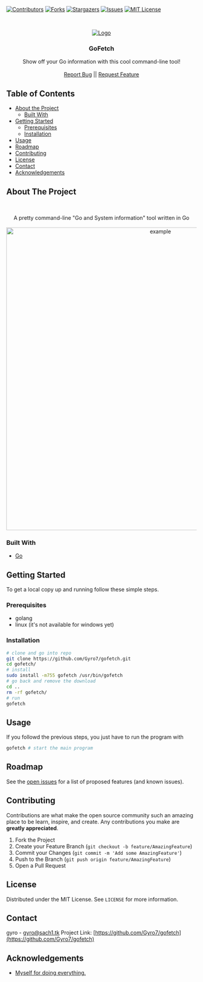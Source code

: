 [![Contributors][contributors-shield]][contributors-url]
[![Forks][forks-shield]][forks-url]
[![Stargazers][stars-shield]][stars-url]
[![Issues][issues-shield]][issues-url]
[![MIT License][license-shield]][license-url]

<!-- PROJECT LOGO -->
<br />
<p align="center">
  <a href="https://github.com/Gyro7/gofetch">
    <img src="https://i.imgur.com/jkoGdvD.jpg" alt="Logo" heigth="60">
  </a>

  <h3 align="center">GoFetch</h3>

  <p align="center">
    Show off your Go information with this cool command-line tool!
    <br />
    <br />
    <a href="https://github.com/Gyro7/gofetch/issues">Report Bug</a> || 
    <a href="https://github.com/Gyro7/gofetch/issues">Request Feature</a>
  </p>
</p>

<!-- TABLE OF CONTENTS -->

## Table of Contents

-   [About the Project](#about-the-project)
    -   [Built With](#built-with)
-   [Getting Started](#getting-started)
    -   [Prerequisites](#prerequisites)
    -   [Installation](#installation)
-   [Usage](#usage)
-   [Roadmap](#roadmap)
-   [Contributing](#contributing)
-   [License](#license)
-   [Contact](#contact)
-   [Acknowledgements](#acknowledgements)

## About The Project  

<br>
<p align="center">A pretty command-line "Go and System information" tool written in Go
  <br>
  <br>
<img src="https://i.imgur.com/Vm9gENO.png" alt="example" width="800">
</p>

### Built With

-   [Go](https://golang.org)

<!-- GETTING STARTED -->

## Getting Started

To get a local copy up and running follow these simple steps.

### Prerequisites

-   golang
-   linux (it's not available for windows yet)

### Installation


```sh
# clone and go into repo
git clone https://github.com/Gyro7/gofetch.git
cd gofetch/
# install
sudo install -m755 gofetch /usr/bin/gofetch
# go back and remove the download
cd ..
rm -rf gofetch/
# run
gofetch
```

<!-- USAGE EXAMPLES -->

## Usage

If you followd the previous steps, you just have to run the program with

```sh
gofetch # start the main program
```

<!-- ROADMAP -->

## Roadmap

See the [open issues](https://github.com/Gyro7/gofetch/issues) for a list of proposed features (and known issues).

<!-- CONTRIBUTING -->

## Contributing

Contributions are what make the open source community such an amazing place to be learn, inspire, and create. Any contributions you make are **greatly appreciated**.

1. Fork the Project
2. Create your Feature Branch (`git checkout -b feature/AmazingFeature`)
3. Commit your Changes (`git commit -m 'Add some AmazingFeature'`)
4. Push to the Branch (`git push origin feature/AmazingFeature`)
5. Open a Pull Request

<!-- LICENSE -->

## License

Distributed under the MIT License. See `LICENSE` for more information.

<!-- CONTACT -->

## Contact

gyro - [gyro@sach1.tk](mailto:gyro@sach1.tk)
Project Link: [https://github.com/Gyro7/gofetch](https://github.com/Gyro7/gofetch)

<!-- ACKNOWLEDGEMENTS -->

## Acknowledgements

-   [Myself for doing everything.](https://github.com/Gyro7)

<!-- MARKDOWN LINKS & IMAGES -->
<!-- https://www.markdownguide.org/basic-syntax/#reference-style-links -->

[contributors-shield]: https://img.shields.io/github/contributors/Gyro7/gofetch.svg?style=flat-square
[contributors-url]: https://github.com/Gyro7/gofetch/graphs/contributors
[forks-shield]: https://img.shields.io/github/forks/Gyro7/gofetch.svg?style=flat-square
[forks-url]: https://github.com/Gyro7/gofetch/network/members
[stars-shield]: https://img.shields.io/github/stars/Gyro7/gofetch.svg?style=flat-square
[stars-url]: https://github.com/Gyro7/gofetch/stargazers
[issues-shield]: https://img.shields.io/github/issues/Gyro7/gofetch.svg?style=flat-square
[issues-url]: https://github.com/Gyro7/gofetch/issues
[license-shield]: https://img.shields.io/github/license/Gyro7/gofetch.svg?style=flat-square
[license-url]: https://github.com/Gyro7/gofetch/blob/master/LICENSE
